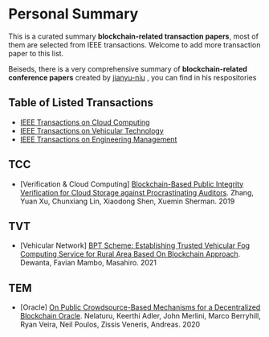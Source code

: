 # Personal Summary
This is a curated summary **blockchain-related transaction papers**, most of them are selected from IEEE transactions. Welcome to add more transaction paper to this list.

Beiseds, there is a very comprehensive summary of **blockchain-related conference papers** created by [jianyu-niu](https://github.com/jianyu-niu/blockchain_conference_paper/commits?author=jianyu-niu) , you can find in his respositories


## Table of Listed Transactions

- [IEEE Transactions on Cloud Computing](#TCC)
- [IEEE Transactions on Vehicular Technology](#TVT)
- [IEEE Transactions on Engineering Management](#TEM)



## TCC
- [Verification & Cloud Computing] [Blockchain-Based Public Integrity Verification for Cloud Storage against Procrastinating Auditors](https://ieeexplore.ieee.org/stamp/stamp.jsp?tp=&arnumber=8676357). Zhang, Yuan Xu, Chunxiang Lin, Xiaodong Shen, Xuemin Sherman. 2019

## TVT
- [Vehicular Network] [BPT Scheme: Establishing Trusted Vehicular Fog Computing Service for Rural Area Based On Blockchain Approach](https://ieeexplore.ieee.org/stamp/stamp.jsp?tp=&arnumber=9321730). Dewanta, Favian Mambo, Masahiro. 2021


## TEM
- [Oracle] [On Public Crowdsource-Based Mechanisms for a Decentralized Blockchain Oracle](https://ieeexplore.ieee.org/stamp/stamp.jsp?tp=&arnumber=9113449). Nelaturu, Keerthi
Adler, John Merlini, Marco Berryhill, Ryan Veira, Neil Poulos, Zissis Veneris, Andreas. 2020

